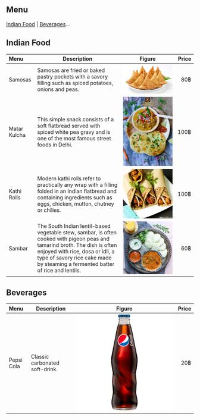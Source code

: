 ## Menu

[Indian Food](#indian-food) | [Beverages](#beverages)...

## Indian Food

|          Menu               |           Description            | Figure |Price  |
|:----------------------------|----------------------------------|--------|------:|
|Samosas    | Samosas are fried or baked pastry pockets with a savory filling such as spiced potatoes, onions and peas.  |![Samosa](images/indian-food-images/samosa.jpg)|    80฿     |
|Matar Kulcha |This simple snack consists of a soft flatbread served with spiced white pea gravy and is one of the most famous street foods in Delhi. |![Matar](images/indian-food-images/matar.jpg)| 100฿|
|Kathi Rolls |Modern kathi rolls refer to practically any wrap with a filling folded in an Indian flatbread and containing ingredients such as eggs, chicken, mutton, chutney or chilies.  |![Kathi](images/indian-food-images/kathi.jpg)| 100฿|
|Sambar |The South Indian lentil-based vegetable stew, sambar, is often cooked with pigeon peas and tamarind broth. The dish is often enjoyed with rice, dosa or idli, a type of savory rice cake made by steaming a fermented batter of rice and lentils.|![Sambar](images/indian-food-images/sambar.jpg)|60฿|

## Beverages
|          Menu  |           Description            | Figure |Price  |
|:----------------------------|----------------------------------|--------|------:|
|Pepsi Cola|Classic carbonated soft-drink.|![Zabebsi](images/beverages/zabebsi.jpg)| 20฿|
